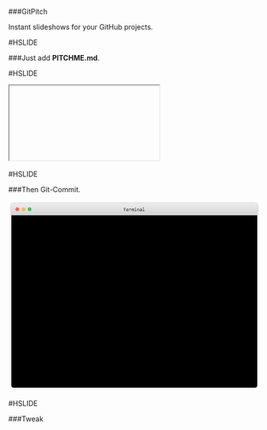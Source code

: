 ###GitPitch

Instant slideshows for your GitHub projects.

#HSLIDE

###Just add **PITCHME.md**.

#HSLIDE

<iframe data-src="http://localhost:9090/"></iframe>

#HSLIDE

###Then Git-Commit.

![Terminal](assets/terminal.png)

#HSLIDE

###Tweak



